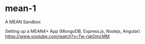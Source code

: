 # mean-1
A MEAN Sandbox

Setting up a MEAN4+ App (MongoDB, Express.js, Nodejs, Angular)
https://www.youtube.com/watch?v=Tw-rskOmcMM
